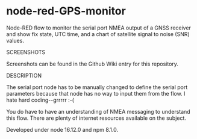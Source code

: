 # node-red-GPS-monitor

Node-RED flow to monitor the serial port NMEA output of a GNSS receiver
and show fix state, UTC time, and a chart of satellite signal to noise (SNR) values.

SCREENSHOTS

Screenshots can be found in the Github Wiki entry for this repository.

DESCRIPTION

The serial port node has to be manually changed to define the serial port parameters
because that node has no way to input them from the flow. I hate hard coding--grrrrr :-(

You do have to have an understanding of NMEA messaging to understand this flow. There are plenty of internet resources available on the subject.

Developed under node 16.12.0 and npm 8.1.0.
